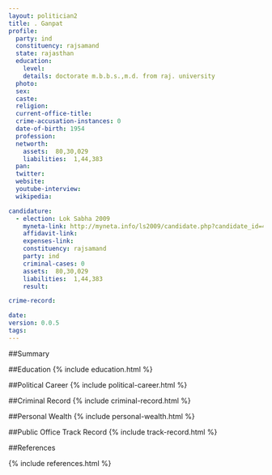 ```yaml
---
layout: politician2
title: . Ganpat
profile: 
  party: ind
  constituency: rajsamand
  state: rajasthan
  education: 
    level: 
    details: doctorate m.b.b.s.,m.d. from raj. university
  photo: 
  sex: 
  caste: 
  religion: 
  current-office-title: 
  crime-accusation-instances: 0
  date-of-birth: 1954
  profession: 
  networth: 
    assets:  80,30,029
    liabilities:  1,44,383
  pan: 
  twitter: 
  website: 
  youtube-interview: 
  wikipedia: 

candidature: 
  - election: Lok Sabha 2009
    myneta-link: http://myneta.info/ls2009/candidate.php?candidate_id=4845
    affidavit-link: 
    expenses-link: 
    constituency: rajsamand 
    party: ind
    criminal-cases: 0
    assets:  80,30,029
    liabilities:  1,44,383
    result:  

crime-record: 

date: 
version: 0.0.5
tags: 
---
```

##Summary


##Education
{% include education.html %}


##Political Career
{% include political-career.html %}


##Criminal Record
{% include criminal-record.html %}


##Personal Wealth
{% include personal-wealth.html %}


##Public Office Track Record
{% include track-record.html %}


##References


{% include references.html %}